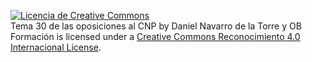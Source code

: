 <a rel="license" href="http://creativecommons.org/licenses/by/4.0/"><img alt="Licencia de Creative Commons" style="border-width:0" src="https://i.creativecommons.org/l/by/4.0/88x31.png" /></a><br /><span xmlns:dct="http://purl.org/dc/terms/" property="dct:title">Tema 30 de las oposiciones al CNP</span> by <span xmlns:cc="http://creativecommons.org/ns#" property="cc:attributionName">Daniel Navarro de la Torre y OB Formación</span> is licensed under a <a rel="license" href="http://creativecommons.org/licenses/by/4.0/">Creative Commons Reconocimiento 4.0 Internacional License</a>.
